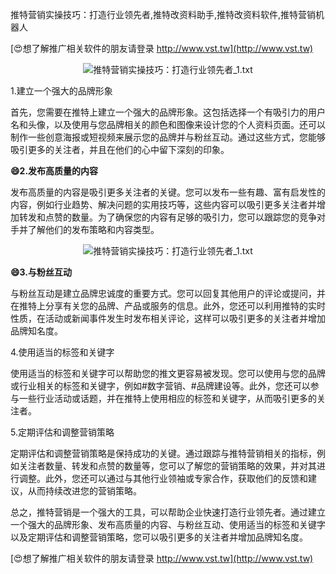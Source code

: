 推特营销实操技巧：打造行业领先者,推特改资料助手,推特改资料软件,推特营销机器人

[😍想了解推广相关软件的朋友请登录 http://www.vst.tw](http://www.vst.tw)

 <center><img src="https://vst.tw/MP4/tuiguang/png/8.png" alt="推特营销实操技巧：打造行业领先者_1.txt"></center>

1.建立一个强大的品牌形象

首先，您需要在推特上建立一个强大的品牌形象。这包括选择一个有吸引力的用户名和头像，以及使用与您品牌相关的颜色和图像来设计您的个人资料页面。还可以制作一些创意海报或短视频来展示您的品牌并与粉丝互动。通过这些方式，您能够吸引更多的关注者，并且在他们的心中留下深刻的印象。

**😄2.发布高质量的内容**

发布高质量的内容是吸引更多关注者的关键。您可以发布一些有趣、富有启发性的内容，例如行业趋势、解决问题的实用技巧等，这些内容可以吸引更多关注者并增加转发和点赞的数量。为了确保您的内容有足够的吸引力，您可以跟踪您的竞争对手并了解他们的发布策略和内容类型。

 <center><img src="https://vst.tw/MP4/tuiguang/png/5.png" alt="推特营销实操技巧：打造行业领先者_1.txt"></center>

**😄3.与粉丝互动**

与粉丝互动是建立品牌忠诚度的重要方式。您可以回复其他用户的评论或提问，并在推特上分享有关您的品牌、产品或服务的信息。此外，您还可以利用推特的实时性质，在活动或新闻事件发生时发布相关评论，这样可以吸引更多的关注者并增加品牌知名度。

4.使用适当的标签和关键字

使用适当的标签和关键字可以帮助您的推文更容易被发现。您可以使用与您的品牌或行业相关的标签和关键字，例如#数字营销、#品牌建设等。此外，您还可以参与一些行业活动或话题，并在推特上使用相应的标签和关键字，从而吸引更多的关注者。

5.定期评估和调整营销策略

定期评估和调整营销策略是保持成功的关键。通过跟踪与推特营销相关的指标，例如关注者数量、转发和点赞的数量等，您可以了解您的营销策略的效果，并对其进行调整。此外，您还可以通过与其他行业领袖或专家合作，获取他们的反馈和建议，从而持续改进您的营销策略。

总之，推特营销是一个强大的工具，可以帮助企业快速打造行业领先者。通过建立一个强大的品牌形象、发布高质量的内容、与粉丝互动、使用适当的标签和关键字以及定期评估和调整营销策略，您可以吸引更多的关注者并增加品牌知名度。

[😍想了解推广相关软件的朋友请登录 http://www.vst.tw](http://www.vst.tw)



